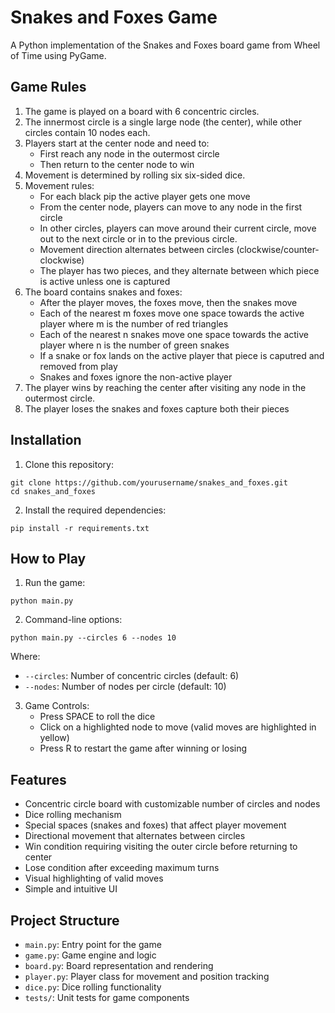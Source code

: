 # Snakes and Foxes Game

A Python implementation of the Snakes and Foxes board game from Wheel of Time using PyGame.

## Game Rules

1. The game is played on a board with 6 concentric circles.
2. The innermost circle is a single large node (the center), while other circles contain 10 nodes each.
3. Players start at the center node and need to:
   - First reach any node in the outermost circle
   - Then return to the center node to win
4. Movement is determined by rolling six six-sided dice.
5. Movement rules:
   - For each black pip the active player gets one move
   - From the center node, players can move to any node in the first circle
   - In other circles, players can move around their current circle, move out to the next circle or in to the previous circle.
   - Movement direction alternates between circles (clockwise/counter-clockwise)
   - The player has two pieces, and they alternate between which piece is active unless one is captured
7. The board contains snakes and foxes:
   - After the player moves, the foxes move, then the snakes move
   - Each of the nearest m foxes move one space towards the active player where m is the number of red triangles
   - Each of the nearest n snakes move one space towards the active player where n is the number of green snakes
   - If a snake or fox lands on the active player that piece is caputred and removed from play
   - Snakes and foxes ignore the non-active player
8. The player wins by reaching the center after visiting any node in the outermost circle.
9. The player loses the snakes and foxes capture both their pieces
## Installation

1. Clone this repository:
```
git clone https://github.com/yourusername/snakes_and_foxes.git
cd snakes_and_foxes
```

2. Install the required dependencies:
```
pip install -r requirements.txt
```

## How to Play

1. Run the game:
```
python main.py
```

2. Command-line options:
```
python main.py --circles 6 --nodes 10
```
Where:
- `--circles`: Number of concentric circles (default: 6)
- `--nodes`: Number of nodes per circle (default: 10)

3. Game Controls:
   - Press SPACE to roll the dice
   - Click on a highlighted node to move (valid moves are highlighted in yellow)
   - Press R to restart the game after winning or losing

## Features

- Concentric circle board with customizable number of circles and nodes
- Dice rolling mechanism
- Special spaces (snakes and foxes) that affect player movement
- Directional movement that alternates between circles
- Win condition requiring visiting the outer circle before returning to center
- Lose condition after exceeding maximum turns
- Visual highlighting of valid moves
- Simple and intuitive UI

## Project Structure

- `main.py`: Entry point for the game
- `game.py`: Game engine and logic
- `board.py`: Board representation and rendering
- `player.py`: Player class for movement and position tracking
- `dice.py`: Dice rolling functionality
- `tests/`: Unit tests for game components